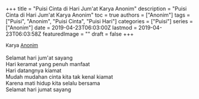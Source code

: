 +++
title = "Puisi Cinta di Hari Jum'at Karya Anonim"
description = "Puisi Cinta di Hari Jum'at Karya Anonim"
toc = true
authors = ["Anonim"]
tags = ["Puisi", "Anonim", "Puisi Cinta", "Puisi Hari"]
categories = ["Puisi"]
series = ["Anonim"]
date = 2019-04-23T06:03:00Z
lastmod = 2019-04-23T06:03:58Z
featuredImage = ""
draft = false
+++

<div style="text-align: justify;">
<div style="font-size: small;">Karya <a href="/authors/anonim/" target="_blank">Anonim</a></div><br />
Selamat hari jum'at sayang<br />Hari keramat yang penuh manfaat<br />Hari datangnya kiamat<br />Mudah mudahan cinta kita tak kenal kiamat<br />Karena mati hidup kita selalu bersama<br />Selamat hari jumat sayang</div>
